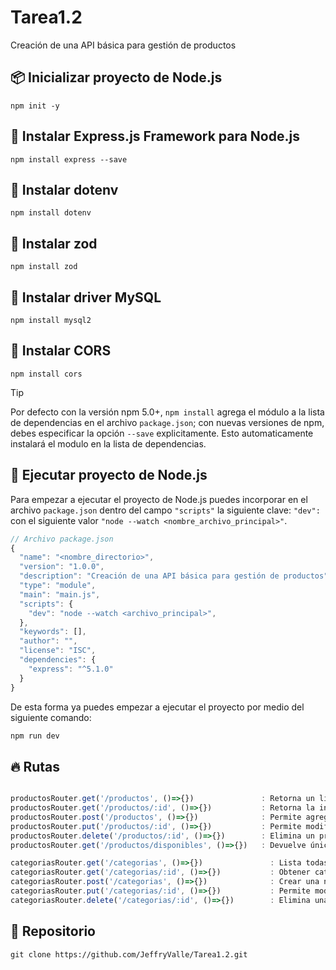 # Tarea1.2
Creación de una API básica para gestión de productos

## 📦 Inicializar proyecto de Node.js
```
npm init -y
```
## 🔧 Instalar Express.js Framework para Node.js
```
npm install express --save
```

## 🔧 Instalar dotenv 
```
npm install dotenv
```
## 🔧 Instalar zod 
```
npm install zod
```
## 🔧 Instalar driver MySQL 
```
npm install mysql2
```
## 🔧 Instalar CORS 
```
npm install cors
```
> [!TIP]
> Por defecto con la versión npm 5.0+, ```npm install``` agrega el módulo a la lista de dependencias
> en el archivo ```package.json```; con nuevas versiones de npm, debes especificar la opción ```--save```
> explicitamente. Esto automaticamente instalará el modulo en la lista de dependencias.
## 🔑 Ejecutar proyecto de Node.js
Para empezar a ejecutar el proyecto de Node.js puedes incorporar en el archivo ```package.json```
dentro del campo ```"scripts"``` la siguiente clave: ```"dev":``` con el siguiente valor ```"node --watch <nombre_archivo_principal>"```.
```js
// Archivo package.json
{
  "name": "<nombre_directorio>",
  "version": "1.0.0",
  "description": "Creación de una API básica para gestión de productos",
  "type": "module",
  "main": "main.js",
  "scripts": {
    "dev": "node --watch <archivo_principal>",
  },
  "keywords": [],
  "author": "",
  "license": "ISC",
  "dependencies": {
    "express": "^5.1.0"
  }
}
```
De esta forma ya puedes empezar a ejecutar el proyecto por medio del siguiente comando: 
```js
npm run dev
```
## 🔥 Rutas
```js

productosRouter.get('/productos', ()=>{})               : Retorna un listado con todos los productos.
productosRouter.get('/productos/:id', ()=>{})           : Retorna la información del producto con el ID especificado.
productosRouter.post('/productos', ()=>{})              : Permite agregar un nuevo producto.
productosRouter.put('/productos/:id', ()=>{})           : Permite modificar los datos de un producto existente.
productosRouter.delete('/productos/:id', ()=>{})        : Elimina un producto con base en su ID.
productosRouter.get('/productos/disponibles', ()=>{})   : Devuelve únicamente los productos que están marcados como disponibles (disponible: true).

categoriasRouter.get('/categorias', ()=>{})               : Lista todas las categorias
categoriasRouter.get('/categorias/:id', ()=>{})           : Obtener categoria por ID
categoriasRouter.post('/categorias', ()=>{})              : Crear una nueva categoria
categoriasRouter.put('/categorias/:id', ()=>{})           : Permite modificar los datos de una categoria existente
categoriasRouter.delete('/categorias/:id', ()=>{})        : Elimina una categoria con base en su ID.
```

## 🔭 Repositorio
```
git clone https://github.com/JeffryValle/Tarea1.2.git
```


